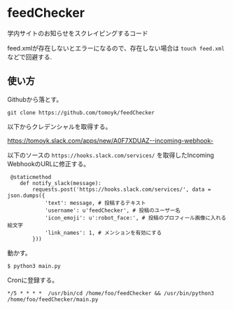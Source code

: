 # feedChecker
学内サイトのお知らせをスクレイピングするコード

feed.xmlが存在しないとエラーになるので、存在しない場合は `touch feed.xml` などで回避する.

## 使い方

Githubから落とす。
```
git clone https://github.com/tomoyk/feedChecker
```

以下からクレデンシャルを取得する。

https://tomoyk.slack.com/apps/new/A0F7XDUAZ--incoming-webhook-

以下のソースの `https://hooks.slack.com/services/` を取得したIncoming WebhookのURLに修正する。

```
 @staticmethod
    def notify_slack(message):
        requests.post('https://hooks.slack.com/services/', data = json.dumps({
            'text': message, # 投稿するテキスト
            'username': u'feedChecker', # 投稿のユーザー名
            'icon_emoji': u':robot_face:', # 投稿のプロフィール画像に入れる絵文字
            'link_names': 1, # メンションを有効にする
        }))
```

動かす。

```
$ python3 main.py
```

Cronに登録する。

```
*/5 * * * *  /usr/bin/cd /home/foo/feedChecker && /usr/bin/python3 /home/foo/feedChecker/main.py
```

